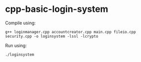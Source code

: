 # cpp-basic-login-system
Compile using:
```$
g++ loginmanager.cpp accountcreator.cpp main.cpp fileio.cpp security.cpp -o loginsystem -lssl -lcrypto
```
Run using:
```$
./loginsystem
```
